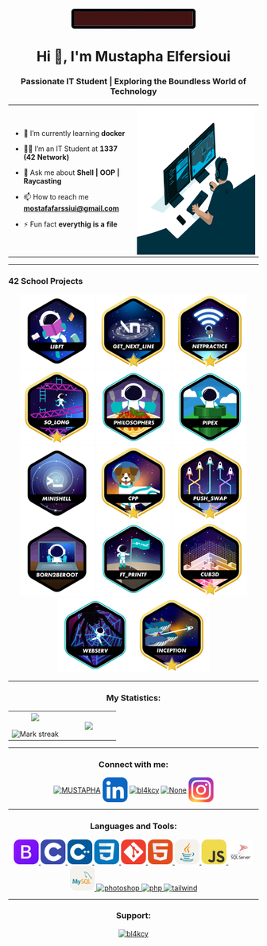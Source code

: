 <p align="center"><picture align="center"><img align="center" src = "img/helloGithub.gif" width = 250px></picture></p>
<h1 align="center">Hi 👋, I'm Mustapha Elfersioui</h1>
<h3 align="center">Passionate IT Student | Exploring the Boundless World of Technology</h3>
<p align="center"> <![](https://komarev.com/ghpvc/?username=BL4KCY)/> </p>

<table align="center">
<tr border="none">
<td width="50%" align="left">

- 🌱 I’m currently learning **docker**

- 🧑‍🎓 I’m an IT Student at **1337 (42 Network)**

- 💬 Ask me about **Shell | OOP | Raycasting**

- 📫 How to reach me **mostafafarssiui@gmail.com**

- ⚡ Fun fact **everythig is a file**

</td>
<td width="50%" align="center">

  <img align="center" alt="Coding" width="350" height="300" src="img/devman.gif">


  </td>
</tr>
</table>

---

### 42 School Projects
<div align="center">

<a href="https://github.com/BL4KCY/libft">![42 Badge](https://github.com/BL4KCY/BL4KCY/blob/main/42_badges/libftn.png)</a>
<a href="https://github.com/BL4KCY/Get_Next_Line">![42 Badge](https://github.com/BL4KCY/BL4KCY/blob/main/42_badges/get_next_linem.png)</a>
<a href="https://github.com/BL4KCY/Net_Practice">![42 Badge](https://github.com/BL4KCY/BL4KCY/blob/main/42_badges/netpracticem.png)</a>
<a href="https://github.com/BL4KCY/so_long">![42 Badge](https://github.com/BL4KCY/BL4KCY/blob/main/42_badges/so_longm.png)</a>
<a href="https://github.com/BL4KCY/philosophers">![42 Badge](https://github.com/BL4KCY/BL4KCY/blob/main/42_badges/philosopherse.png)</a>
<a href="https://github.com/BL4KCY/pipex">![42 Badge](https://github.com/BL4KCY/BL4KCY/blob/main/42_badges/pipexe.png)</a>
<a href="https://github.com/BL4KCY/minishell">![42 Badge](https://github.com/BL4KCY/BL4KCY/blob/main/42_badges/minishelln.png)</a>
<a href="https://github.com/BL4KCY/Cplusplus_Modules">![42 Badge](https://github.com/BL4KCY/BL4KCY/blob/main/42_badges/cppm.png)</a>
<a href="https://github.com/BL4KCY/push_swap">![42 Badge](https://github.com/BL4KCY/BL4KCY/blob/main/42_badges/push_swapm.png)</a>
<a href="https://github.com/BL4KCY/born2beroot">![42 Badge](https://github.com/BL4KCY/BL4KCY/blob/main/42_badges/born2berootn.png)</a>
<a href="https://github.com/BL4KCY/ft_printf">![42 Badge](https://github.com/BL4KCY/BL4KCY/blob/main/42_badges/ft_printfe.png)</a>
<a href="https://github.com/BL4KCY/cub3d">![42 Badge](https://github.com/BL4KCY/BL4KCY/blob/main/42_badges/cub3dm.png)</a>
<a href="https://github.com/BL4KCY/WebServ">![42 Badge](https://github.com/BL4KCY/BL4KCY/blob/main/42_badges/webserve.png)</a>
<a href="https://github.com/BL4KCY/inception">![42 Badge](https://github.com/BL4KCY/BL4KCY/blob/main/42_badges/inceptionm.png)</a>

</div>

---

<h3 align="center">My Statistics:</h3>
<p align="center">
<table align="center">
<tr border="none">
<td width="50%" align="center">

  <img  align="center"  src="https://github-readme-stats.vercel.app/api?username=BL4KCY&show_icons=true&theme=dark&count_private=true" />
  <br></br>
  <img  title="🔥 Get streak stats for your profile at git.io/streak-stats" alt="Mark streak" src="https://github-readme-streak-stats.herokuapp.com?user=BL4KCY&theme=dark&border_radius=5&exclude_days=Fri" />
</td>
<td width="50%" align="center">

  <img  align="center"  src="https://github-readme-stats.vercel.app/api/top-langs/?username=BL4KCY&theme=dark&layout=donut"/>

  </td>
</tr>
</table>

---

<h3 align="center">Connect with me:</h3>
<p align="center">
<a href="https://www.youtube.com/channel/UCdIEer2fWDX9Rdripvd_-LA" target="blank"><img align="center" src="https://static-00.iconduck.com/assets.00/youtube-icon-2048x2048-gedp2icy.png" alt="MUSTAPHA" height="50" width="50" /></a>
<a href="https://www.linkedin.com/in/mustapha-elfersioui-4a961b265/" target="blank"><img align="center" src="https://github.com/tandpfun/skill-icons/blob/main/icons/LinkedIn.svg" alt="Mustapha Elfersioui" height="50" width="50" /></a>
<a href="https://stackoverflow.com/users/21909651/bl4kcy" target="blank"><img align="center" src="https://raw.githubusercontent.com/rahuldkjain/github-profile-readme-generator/master/src/images/icons/Social/stack-overflow.svg" alt="bl4kcy" height="50" width="50" /></a>
<a href="" target="blank"><img align="center" src="https://raw.githubusercontent.com/rahuldkjain/github-profile-readme-generator/master/src/images/icons/Social/facebook.svg" alt="None" height="50" width="50" /></a>
<a href="" target="blank"><img align="center" src="https://github.com/tandpfun/skill-icons/blob/main/icons/Instagram.svg" alt="None" height="50" width="50" /></a>
</p>

---

<h3 align="center">Languages and Tools:</h3>
<p align="center"> <a href="https://getbootstrap.com" target="_blank" rel="noreferrer"> <img src="https://github.com/tandpfun/skill-icons/blob/main/icons/Bootstrap.svg" alt="bootstrap" width="50" height="50"/> </a> <a href="https://www.cprogramming.com/" target="_blank" rel="noreferrer"> <img src="https://github.com/tandpfun/skill-icons/blob/main/icons/C.svg" alt="c" width="50" height="50"/> </a> <a href="https://www.w3schools.com/cpp/" target="_blank" rel="noreferrer"> <img src="https://github.com/tandpfun/skill-icons/blob/main/icons/CPP.svg" alt="cplusplus" width="50" height="50"/> </a> <a href="https://www.w3schools.com/css/" target="_blank" rel="noreferrer"> <img src="https://github.com/tandpfun/skill-icons/blob/main/icons/CSS.svg" alt="css3" width="50" height="50"/> </a> <a href="https://git-scm.com/" target="_blank" rel="noreferrer"> <img src="https://github.com/tandpfun/skill-icons/blob/main/icons/Git.svg" alt="git" width="50" height="50"/> </a> <a href="https://www.w3.org/html/" target="_blank" rel="noreferrer"> <img src="https://github.com/tandpfun/skill-icons/blob/main/icons/HTML.svg" alt="html5" width="50" height="50"/> </a> <a href="https://www.java.com" target="_blank" rel="noreferrer"> <img src="https://github.com/tandpfun/skill-icons/blob/main/icons/Java-Light.svg" alt="java" width="50" height="50"/> </a> <a href="https://developer.mozilla.org/en-US/docs/Web/JavaScript" target="_blank" rel="noreferrer"> <img src="https://github.com/tandpfun/skill-icons/blob/main/icons/JavaScript.svg" alt="javascript" width="50" height="50"/> </a> <a href="https://www.microsoft.com/en-us/sql-server" target="_blank" rel="noreferrer"> <img src="https://github.com/Scar1109/skill-icons/blob/Scar1109/icons/microsoftSQL.svg" alt="mssql" width="50" height="50"/> </a> <a href="https://www.mysql.com/" target="_blank" rel="noreferrer"> <img src="https://github.com/tandpfun/skill-icons/blob/main/icons/MySQL-Light.svg" alt="mysql" width="50" height="50"/> </a> <a href="https://www.photoshop.com/en" target="_blank" rel="noreferrer"> <img src="https://github.com/Scar1109/skill-icons/blob/Scar1109/icons/Photoshop.svg" alt="photoshop" width="50" height="50"/> </a> <a href="https://www.php.net" target="_blank" rel="noreferrer"> <img src="https://github.com/Scar1109/skill-icons/blob/Scar1109/icons/PHP-Light.svg" alt="php" width="50" height="50"/> </a> <a href="https://tailwindcss.com/" target="_blank" rel="noreferrer"> <img src="https://github.com/Scar1109/skill-icons/blob/Scar1109/icons/TailwindCSS-Light.svg" alt="tailwind" width="50" height="50"/> </a> </p>

---

<h3 align="center">Support:</h3>
<p align="center"><a href="https://www.buymeacoffee.com/bl4kcy"> <img align="center" src="https://cdn.buymeacoffee.com/buttons/v2/default-yellow.png" height="50" width="210" alt="bl4kcy" /></a></p>

